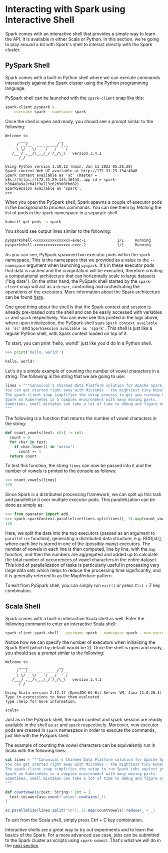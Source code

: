 # Interacting with Spark using Interactive Shell

Spark comes with an interactive shell that provides a simple way to learn the API. It is available in either Scala or Python. In this section, we're going to play around a bit with Spark's shell to interact directly with the Spark cluster.

## PySpark Shell

Spark comes with a built-in Python shell where we can execute commands interactively against the Spark cluster using the Python programming language.

PySpark shell can be launched with the `spark-client` snap like this:

```bash
spark-client.pyspark \
  --username spark --namespace spark
```

Once the shell is open and ready, you should see a prompt simlar to the following:

```
Welcome to
      ____              __
     / __/__  ___ _____/ /__
    _\ \/ _ \/ _ `/ __/  '_/
   /__ / .__/\_,_/_/ /_/\_\   version 3.4.1
      /_/

Using Python version 3.10.12 (main, Jun 11 2023 05:26:28)
Spark context Web UI available at http://172.31.29.134:4040
Spark context available as 'sc' (master = k8s://https://172.31.29.134:16443, app id = spark-b364a0a9a2cb41f3a713c62b900fbd82).
SparkSession available as 'spark'.
>>> 
```

When you open the PySpark shell, Spark spawns a couple of executor pods in the background to process commands. You can see them by fetching the list of pods in the `spark` namespace in a separate shell.

```bash
kubectl get pods -n spark
```

You should see output lines similar to the following:
```bash
pysparkshell-xxxxxxxxxxxxxxxx-exec-1              1/1     Running            0          xs
pysparkshell-xxxxxxxxxxxxxxxx-exec-2              1/1     Running            0          xs
```

As you can see, PySpark spawned two executor pods within the `spark` namespace. This is the namespace that we provided as a value to the `--namespace` argument when launching `pyspark`. It's in these executor pods that data is cached and the computation will be executed, therefore creating a computational architecture that can horizontally scale to large datasets ("big data"). On the other hand, the PySpark shell started by the `spark-client` snap will act as a `driver`, controlling and orchestrating the operations of the executors. More information about the Spark architecture can be found [here](https://spark.apache.org/docs/latest/cluster-overview.html).

One good thing about the shell is that the Spark context and session is already pre-loaded onto the shell and can be easily accessed with variables `sc` and `spark` respectively. You can even see this printed in the logs above, where upon initialization, the PySpark shell says `Spark context available as 'sc'` and `SparkSession available as 'spark'`. This shell is just like a regular Python shell, with Spark context loaded on top of it.

To start, you can print 'hello, world!' just like you'd do in a Python shell.

```python
>>> print('hello, world!')

hello, world!
```

Let's try a simple example of counting the number of vowel characters in a string. The following is the string that we are going to use:

```python
lines = """Canonical's Charmed Data Platform solution for Apache Spark runs Spark jobs on your Kubernetes cluster.
You can get started right away with MicroK8s - the mightiest tiny Kubernetes distro around! 
The spark-client snap simplifies the setup process to get you running Spark jobs against your Kubernetes cluster. 
Spark on Kubernetes is a complex environment with many moving parts.
Sometimes, small mistakes can take a lot of time to debug and figure out.
"""
```

The following is a function that returns the number of vowel characters in the string:

```python
def count_vowels(text: str) -> int:
  count = 0
  for char in text:
    if char.lower() in "aeiou":
      count += 1
  return count
```

To test this function, the string `lines` can now be passed into it and the number of vowels is printed to the console as follows:

```python
>>> count_vowels(lines)
128
```

Since Spark is a distributed processing framework, we can split up this task and parallellize it over multiple executor pods. This parallelization can be done as simply as:

```python
>>> from operator import add
>>> spark.sparkContext.parallelize(lines.splitlines(), 2).map(count_vowels).reduce(add)
128
```

Here, we split the data into the two executors (passed as an argument to `parallelize` function), generating a distributed data structure, e.g. RDD[str], where each line is stored in one of the (possibly many) executors. The number of vowels in each line is then computed, line by line, with the `map` function, and then the numbers are aggregated and added up to calculate the total number of occurrences of vowel characters in the entire dataset. This kind of parallelization of tasks is particularly useful in processing very large data sets which helps to reduce the processing time significantly, and it is generally referred to as the MapReduce pattern.

To exit from PySpark shell, you can simply run `exit()` or press `Ctrl` + Z key combination.


## Scala Shell
Spark comes with a built-in interactive Scala shell as well. Enter the following command to enter an interactive Scala shell:

```bash
spark-client.spark-shell --username spark --namespace spark --num-executors 4
```

Notice how we can specify the number of executors when initializing the Spark Shell (which by default would be 2). Once the shell is open and ready, you should see a prompt simlar to the following:

```
Welcome to
      ____              __
     / __/__  ___ _____/ /__
    _\ \/ _ \/ _ `/ __/  '_/
   /___/ .__/\_,_/_/ /_/\_\   version 3.4.1
      /_/
         
Using Scala version 2.12.17 (OpenJDK 64-Bit Server VM, Java 11.0.20.1)
Type in expressions to have them evaluated.
Type :help for more information.

scala> 
```

Just as in the PySpark shell, the spark context and spark session are readily available in the shell as `sc` and `spark` respectively. Moreover, new executor pods are created in `spark` namespace in order to execute the commands, just like with the PySpark shell.

The example of counting the vowel characters can be equivalently run in Scala with the following lines:

```scala
val lines = """Canonical's Charmed Data Platform solution for Apache Spark runs Spark jobs on your Kubernetes cluster.
You can get started right away with MicroK8s - the mightiest tiny Kubernetes distro around! 
The spark-client snap simplifies the setup to run Spark jobs against your Kubernetes cluster. 
Spark on Kubernetes is a complex environment with many moving parts.
Sometimes, small mistakes can take a lot of time to debug and figure out.
"""

def countVowels(text: String): Int = {
  text.toLowerCase.count("aeiou".contains(_))
}

sc.parallelize(lines.split("\n"), 2).map(countVowels).reduce(_ + _)
```

To exit from the Scala shell, simply press Ctrl + C key combination.

Interactive shells are a great way to try out experiments and to learn the basics of the Spark. For a more advanced use case, jobs can be submitted to the Spark cluster as scripts using `spark-submit`. That's what we will do in the [next section](/t/13231).